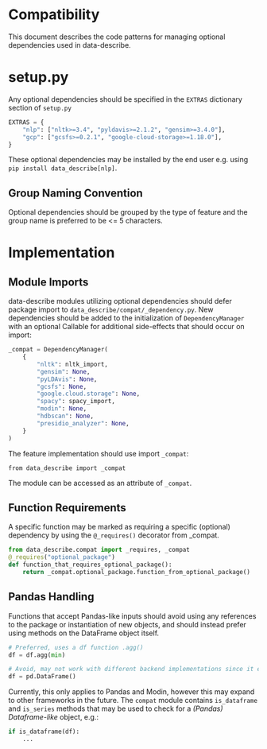 Compatibility
=============

This document describes the code patterns for managing optional dependencies used in data-describe.

# setup.py
Any optional dependencies should be specified in the `EXTRAS` dictionary section of `setup.py`

```python
EXTRAS = {
    "nlp": ["nltk>=3.4", "pyldavis>=2.1.2", "gensim>=3.4.0"],
    "gcp": ["gcsfs>=0.2.1", "google-cloud-storage>=1.18.0"],
}
```
These optional dependencies may be installed by the end user e.g. using `pip install data_describe[nlp]`.

## Group Naming Convention
Optional dependencies should be grouped by the type of feature and the group name is preferred to be <= 5 characters.

# Implementation
## Module Imports
data-describe modules utilizing optional dependencies should defer package import to `data_describe/compat/_dependency.py`. New dependencies should be added to the initialization of `DependencyManager` with an optional Callable for additional side-effects that should occur on import:
```python
_compat = DependencyManager(
    {
        "nltk": nltk_import,
        "gensim": None,
        "pyLDAvis": None,
        "gcsfs": None,
        "google.cloud.storage": None,
        "spacy": spacy_import,
        "modin": None,
        "hdbscan": None,
        "presidio_analyzer": None,
    }
)
```

The feature implementation should use import `_compat`:

`from data_describe import _compat`

The module can be accessed as an attribute of `_compat`.

## Function Requirements
A specific function may be marked as requiring a specific (optional) dependency by using the `@_requires()` decorator from _compat.
```python
from data_describe.compat import _requires, _compat
@_requires("optional_package")
def function_that_requires_optional_package():
    return _compat.optional_package.function_from_optional_package()
```

## Pandas Handling
Functions that accept Pandas-like inputs should avoid using any references to the package or instantiation of new objects, and should instead prefer using methods on the DataFrame object itself.
```python
# Preferred, uses a df function .agg()
df = df.agg(min) 

# Avoid, may not work with different backend implementations since it explicitly calls the pandas (pd) module
df = pd.DataFrame()
```

Currently, this only applies to Pandas and Modin, however this may expand to other frameworks in the future. The `compat` module contains `is_dataframe` and `is_series` methods that may be used to check for a *(Pandas) Dataframe-like* object, e.g.:
```python
if is_dataframe(df):
    ...
```